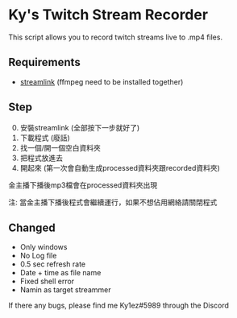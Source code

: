 # Ky's Twitch Stream Recorder
This script allows you to record twitch streams live to .mp4 files.
## Requirements
- [streamlink](https://streamlink.github.io/) (ffmpeg need to be installed together)

## Step
0) 安裝streamlink (全部按下一步就好了)
1) 下載程式 (廢話)
2) 找一個/開一個空白資料夾
3) 把程式放進去
4) 開起來 (第一次會自動生成processed資料夾跟recorded資料夾)

金主播下播後mp3檔會在processed資料夾出現

注: 當金主播下播後程式會繼續運行，如果不想佔用網絡請關閉程式

## Changed
- Only windows
- No Log file
- 0.5 sec refresh rate
- Date + time as file name
- Fixed shell error
- Namin as target streammer

If there any bugs, please find me Ky1ez#5989 through the Discord